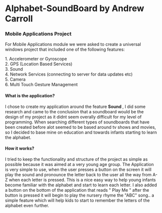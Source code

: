 # Alphabet-SoundBoard by Andrew Carroll


<h3> Mobile Applications Project </h3>

<p> For Mobile Applications module we were asked to create a universal windows project that included one of the following features: </p>
1. Accelerometer or Gyroscope <br> 
2. GPS (Location Based Services) <br>
3. Sound <br>
4. Network Services (connecting to server for data updates etc) <br>
5. Camera <br>
6. Multi Touch Gesture Management 

<h4> What is the application? </h4>
<p> I chose to create my application around the feature <b> Sound </b>, I did some research and came to the conclusion that a soundboard would be the design of my project as it didnt seem overally difficult for my level of programming. When searching different types of soundboards that have been created before alot seemed to be based around tv shows and movies, so I decided to base mine on education and towards infants starting to learn the alphabet. </p>

<h4> How it works? </h4>
<p> I tried to keep the functionality and structure of the project as simple as possible because it was aimed at a very young age group. The Application is very simple  to use, when the user presses a button on the screen it will play the sound and pronounce the letter back to the user all the way from A-Z when each letter is pressed. This is a nice easy way to help young infants become familiar with the alphabet and start to learn each letter. I also added a button on the bottom of the application that reads " Play Me " after the button is pressed it will begin to play the nursery rhyme the "ABC" song.. a simple feature which will help kids to start to remember the letters of the alphabet even further.   </p>
